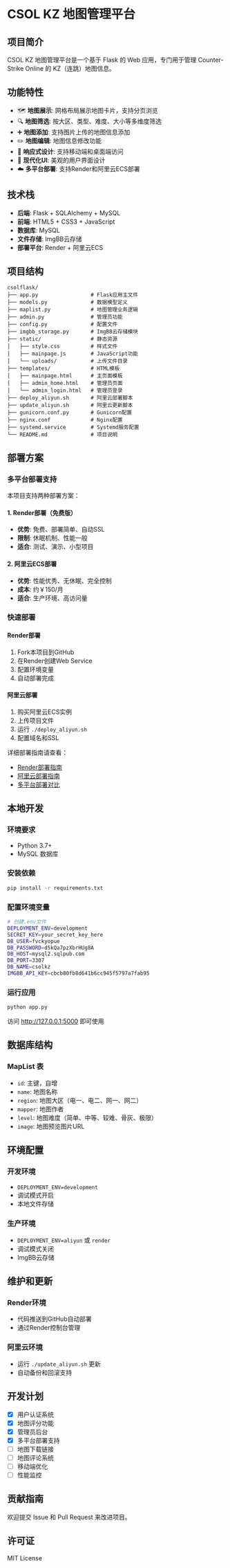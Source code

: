 # CSOL KZ 地图管理平台

## 项目简介

CSOL KZ 地图管理平台是一个基于 Flask 的 Web 应用，专门用于管理 Counter-Strike Online 的 KZ（连跳）地图信息。

## 功能特性

- 🗺️ **地图展示**: 网格布局展示地图卡片，支持分页浏览
- 🔍 **地图筛选**: 按大区、类型、难度、大小等多维度筛选
- ➕ **地图添加**: 支持图片上传的地图信息添加
- ✏️ **地图编辑**: 地图信息修改功能
- 📱 **响应式设计**: 支持移动端和桌面端访问
- 🎨 **现代化UI**: 美观的用户界面设计
- ☁️ **多平台部署**: 支持Render和阿里云ECS部署

## 技术栈

- **后端**: Flask + SQLAlchemy + MySQL
- **前端**: HTML5 + CSS3 + JavaScript
- **数据库**: MySQL
- **文件存储**: ImgBB云存储
- **部署平台**: Render + 阿里云ECS

## 项目结构

```
csolflask/
├── app.py                 # Flask应用主文件
├── models.py              # 数据模型定义
├── maplist.py             # 地图管理业务逻辑
├── admin.py               # 管理员功能
├── config.py              # 配置文件
├── imgbb_storage.py       # ImgBB云存储模块
├── static/                # 静态资源
│   ├── style.css          # 样式文件
│   ├── mainpage.js        # JavaScript功能
│   └── uploads/           # 上传文件目录
├── templates/             # HTML模板
│   ├── mainpage.html      # 主页面模板
│   ├── admin_home.html    # 管理员页面
│   └── admin_login.html   # 管理员登录
├── deploy_aliyun.sh       # 阿里云部署脚本
├── update_aliyun.sh       # 阿里云更新脚本
├── gunicorn.conf.py       # Gunicorn配置
├── nginx.conf             # Nginx配置
├── systemd.service        # Systemd服务配置
└── README.md              # 项目说明
```

## 部署方案

### 多平台部署支持

本项目支持两种部署方案：

#### 1. Render部署（免费版）
- **优势**: 免费、部署简单、自动SSL
- **限制**: 休眠机制、性能一般
- **适合**: 测试、演示、小型项目

#### 2. 阿里云ECS部署
- **优势**: 性能优秀、无休眠、完全控制
- **成本**: 约￥150/月
- **适合**: 生产环境、高访问量

### 快速部署

#### Render部署
1. Fork本项目到GitHub
2. 在Render创建Web Service
3. 配置环境变量
4. 自动部署完成

#### 阿里云部署
1. 购买阿里云ECS实例
2. 上传项目文件
3. 运行 `./deploy_aliyun.sh`
4. 配置域名和SSL

详细部署指南请查看：
- [Render部署指南](RENDER_DEPLOYMENT.md)
- [阿里云部署指南](ALIYUN_DEPLOYMENT.md)
- [多平台部署对比](DEPLOYMENT_COMPARISON.md)

## 本地开发

### 环境要求
- Python 3.7+
- MySQL 数据库

### 安装依赖
```bash
pip install -r requirements.txt
```

### 配置环境变量
```bash
# 创建.env文件
DEPLOYMENT_ENV=development
SECRET_KEY=your_secret_key_here
DB_USER=fvckyopue
DB_PASSWORD=d5kQa7pzXbrHUg8A
DB_HOST=mysql2.sqlpub.com
DB_PORT=3307
DB_NAME=csolkz
IMGBB_API_KEY=cbcb80fb8d641b6cc945f5797a7fab95
```

### 运行应用
```bash
python app.py
```

访问 http://127.0.0.1:5000 即可使用

## 数据库结构

### MapList 表
- `id`: 主键，自增
- `name`: 地图名称
- `region`: 地图大区（电一、电二、网一、网二）
- `mapper`: 地图作者
- `level`: 地图难度（简单、中等、较难、骨灰、极限）
- `image`: 地图预览图片URL

## 环境配置

### 开发环境
- `DEPLOYMENT_ENV=development`
- 调试模式开启
- 本地文件存储

### 生产环境
- `DEPLOYMENT_ENV=aliyun` 或 `render`
- 调试模式关闭
- ImgBB云存储

## 维护和更新

### Render环境
- 代码推送到GitHub自动部署
- 通过Render控制台管理

### 阿里云环境
- 运行 `./update_aliyun.sh` 更新
- 自动备份和回滚支持

## 开发计划

- [x] 用户认证系统
- [x] 地图评分功能
- [x] 管理员后台
- [x] 多平台部署支持
- [ ] 地图下载链接
- [ ] 地图评论系统
- [ ] 移动端优化
- [ ] 性能监控

## 贡献指南

欢迎提交 Issue 和 Pull Request 来改进项目。

## 许可证

MIT License 
